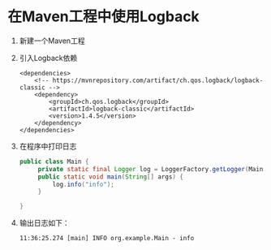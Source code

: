 # 在Maven工程中使用Logback

1. 新建一个Maven工程
2. 引入Logback依赖

    ```
    <dependencies>
        <!-- https://mvnrepository.com/artifact/ch.qos.logback/logback-classic -->
        <dependency>
            <groupId>ch.qos.logback</groupId>
            <artifactId>logback-classic</artifactId>
            <version>1.4.5</version>
        </dependency>
    </dependencies>
    ```

3. 在程序中打印日志
   ```java
   public class Main {
        private static final Logger log = LoggerFactory.getLogger(Main.class);
        public static void main(String[] args) {
            log.info("info");
        }

   }
   ```
4. 输出日志如下：
   
   ```11:36:25.274 [main] INFO org.example.Main - info```
   